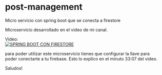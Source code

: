# post-management
Micro servicio con spring boot que se conecta a firestore

Microservicio desarrollado en el video de mi canal.

Video:  
[![SPRING BOOT CON FIRESTORE](https://i9.ytimg.com/vi_webp/wixOf-3BL44/mqdefault.webp?time=1611679800000&sqp=CLiQwYAG&rs=AOn4CLAl1O30iFbC2ceEGcmtCSk0jxXNXQ)](https://youtu.be/wixOf-3BL44)


para poder utilizar este microservicio  tienes que configurar la llave para poder conectarte a tu firebase. Esto lo explico en el minuto 33:07 del video.

Saludos!
